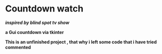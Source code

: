 # Countdown watch 
***inspired by blind spot tv show***

**a Gui countdown via tkinter**

**This is an unfinished project , that why i left some code that i have tried commented** 

